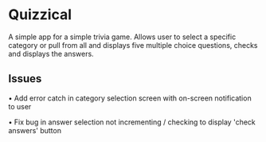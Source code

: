 # Quizzical

A simple app for a simple trivia game. Allows user to select a specific category or pull from all and displays five multiple choice questions, checks and displays the answers. 

## Issues
• Add error catch in category selection screen with on-screen notification to user

• Fix bug in answer selection not incrementing / checking to display 'check answers' button
